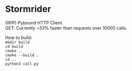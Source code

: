 # Stormrider

(WIP) Pybound HTTP Client.   
GET: Currently ~33% faster than requests over 10000 calls.

How to build:   
`mkdir build`   
`cd build`    
`cmake ..`   
`cmake --build .`   
`cd ..`   
`python3 call.py`   
